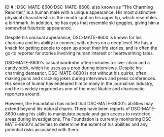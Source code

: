 ID # : DSC-MATE-8600
DSC-MATE-8600, also known as "The Charming Reporter," is a human male with a unique appearance. His most distinctive physical characteristic is the mouth spot on his upper lip, which resembles a birthmark. In addition, he has eyes that resemble ski goggles, giving him a somewhat futuristic appearance.

Despite his unusual appearance, DSC-MATE-8600 is known for his charisma and his ability to connect with others on a deep level. He has a knack for getting people to open up about their life stories, and is often the go-to reporter for stories involving human interest or heartwarming tales.

DSC-MATE-8600's casual wardrobe often includes a silver chain and a candy stick, which he uses as a prop during interviews. Despite his charming demeanor, DSC-MATE-8600 is not without his quirks, often making puns and cracking jokes during interviews and press conferences. His sense of humor has endeared him to many in the journalism industry, and he is widely regarded as one of the most likable and charismatic reporters around.

However, the Foundation has noted that DSC-MATE-8600's abilities may extend beyond his natural charm. There have been reports of DSC-MATE-8600 using his skills to manipulate people and gain access to restricted areas during investigations. The Foundation is currently monitoring DSC-MATE-8600's activities to determine the extent of his abilities and any potential risks associated with them.